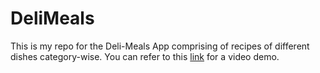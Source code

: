 # DeliMeals
This is my repo for the Deli-Meals App comprising of recipes of different dishes category-wise.
You can refer to this <a href="https://drive.google.com/file/d/1991Z9Td99qi2mXRPyWpe9yI3fZt8v3GN/view?usp=sharing" target="blank">link</a> for a video demo.
